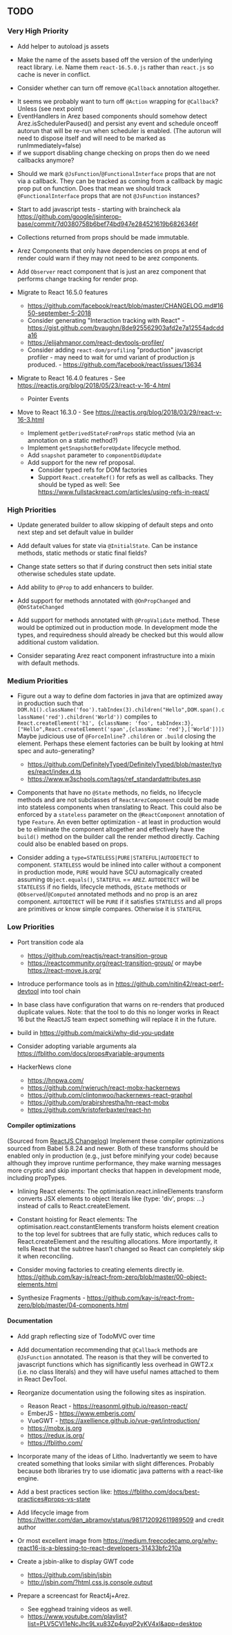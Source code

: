 ## TODO

### Very High Priority

* Add helper to autoload js assets

* Make the name of the assets based off the version of the underlying react library. i.e. Name them `react-16.5.0.js`
  rather than `react.js` so cache is never in conflict.

* Consider whether can turn off remove `@Callback` annotation altogether.
- It seems we probably want to turn off `@Action` wrapping for `@Callback`? Unless (see next point)
- EventHandlers in Arez based components should somehow detect Arez.isSchedulerPaused() and persist any event and
  schedule onceoff autorun that will be re-run when scheduler is enabled. (The autorun will need to dispose itself
  and will need to be marked as runImmediately=false)
- if we support disabling change checking on props then do we need callbacks anymore?

* Should we mark `@JsFunction`/`@FunctionalInterface` props that are not via a callback. They can be tracked as
  coming from a callback by magic prop put on function. Does that mean we should track `@FunctionalInterface` props
  that are not `@JsFunction` instances?

* Start to add javascript tests - starting with braincheck ala
  https://github.com/google/jsinterop-base/commit/7d0380758b6bef74bd947e284521619b6826346f

* Collections returned from props should be made immutable.

* Arez Components that only have dependencies on props at end of render could warn if they may not need to
  be arez components.

* Add `Observer` react component that is just an arez component that performs change tracking for render prop.

* Migrate to React 16.5.0 features
  - https://github.com/facebook/react/blob/master/CHANGELOG.md#1650-september-5-2018
  - Consider generating "Interaction tracking with React" - https://gist.github.com/bvaughn/8de925562903afd2e7a12554adcdda16
  - https://elijahmanor.com/react-devtools-profiler/
  - Consider adding `react-dom/profiling` "production" javascript profiler - may need to wait for umd variant of
    production js produced. - https://github.com/facebook/react/issues/13634

* Migrate to React 16.4.0 features - See https://reactjs.org/blog/2018/05/23/react-v-16-4.html
  - Pointer Events

* Move to React 16.3.0 - See https://reactjs.org/blog/2018/03/29/react-v-16-3.html
  - Implement `getDerivedStateFromProps` static method (via an annotation on a static method?)
  - Implement `getSnapshotBeforeUpdate` lifecycle method.
  - Add `snapshot` parameter to `componentDidUpdate`
  - Add support for the new ref proposal.
    - Consider typed refs for DOM factories
    - Support `React.createRef()` for refs as well as callbacks. They should be typed as well:
      See https://www.fullstackreact.com/articles/using-refs-in-react/

### High Priorities

* Update generated builder to allow skipping of default steps and onto next step and set default value in builder

* Add default values for state via `@InitialState`. Can be instance methods, static methods or static final fields?

* Change state setters so that if during construct then sets initial state otherwise schedules state update.

* Add ability to `@Prop` to add enhancers to builder.

* Add support for methods annotated with `@OnPropChanged` and `@OnStateChanged`

* Add support for methods annotated with `@PropValidate` method. These would be optimized out in production mode.
  In development mode the types, and requiredness should already be checked but this would allow additional custom
  validation.

* Consider separating Arez react component infrastructure into a mixin with default methods.

### Medium Priorities

* Figure out a way to define dom factories in java that are optimized away in production such that
  `DOM.h1().className('foo').tabIndex(3).children("Hello",DOM.span().className('red').children('World'))`
  compiles to `React.createElement('h1', {className: 'foo', tabIndex:3},["Hello",React.createElement('span',{className: 'red'},['World'])])`
  Maybe judicious use of `@ForceInline`? `.children` or `.build` closing the element. Perhaps these
  element factories can be built by looking at html spec and auto-generating?
  - https://github.com/DefinitelyTyped/DefinitelyTyped/blob/master/types/react/index.d.ts
  - https://www.w3schools.com/tags/ref_standardattributes.asp

* Components that have no `@State` methods, no fields, no lifecycle methods and are not subclasses of
  `ReactArezComponent` could be made into stateless components when translating to React. This could also
  be enforced by a `stateless` parameter on the `@ReactComponent` annotation of type `Feature`. An even
  better optimization - at least in production would be to eliminate the component altogether and effectively
  have the `build()` method on the builder call the render method directly. Caching could also be enabled based
  on props.

* Consider adding a `type=STATELESS|PURE|STATEFUL|AUTODETECT` to component. `STATELESS` would be inlined into
  caller without a component in production mode, `PURE` would have SCU automagically created assuming
  `Object.equals()`, `STATEFUL` == `AREZ`. `AUTODETECT` will be `STATELESS` if no fields, lifecycle methods,
  `@State` methods or `@Observed`/`@Computed` annotated methods and no prop is an arez component. `AUTODETECT`
  will be `PURE` if it satisfies `STATELESS` and all props are primitives or know simple compares. Otherwise
  it is `STATEFUL`

### Low Priorities

* Port transition code ala
  - https://github.com/reactjs/react-transition-group
  - https://reactcommunity.org/react-transition-group/
  or maybe https://react-move.js.org/

* Introduce performance tools as in https://github.com/nitin42/react-perf-devtool into tool chain

* In base class have configuration that warns on re-renders that produced duplicate values. Note: that the tool to do
  this no longer works in React 16 but the ReactJS team expect something will replace it in the future.

* build in https://github.com/maicki/why-did-you-update

* Consider adopting variable arguments ala https://fblitho.com/docs/props#variable-arguments

* HackerNews clone
  - https://hnpwa.com/
  - https://github.com/rwieruch/react-mobx-hackernews
  - https://github.com/clintonwoo/hackernews-react-graphql
  - https://github.com/prabirshrestha/hn-react-mobx
  - https://github.com/kristoferbaxter/react-hn

#### Compiler optimizations

(Sourced from [ReactJS Changelog](https://reactjs.org/blog/2015/10/07/react-v0.14.html#compiler-optimizations))
Implement these compiler optimizations sourced from Babel 5.8.24 and newer. Both of these transforms should be enabled
only in production (e.g., just before minifying your code) because although they improve runtime performance, they make
warning messages more cryptic and skip important checks that happen in development mode, including propTypes.

* Inlining React elements: The optimisation.react.inlineElements transform converts JSX elements to object literals
  like {type: 'div', props: ...} instead of calls to React.createElement.
* Constant hoisting for React elements: The optimisation.react.constantElements transform hoists element creation to
  the top level for subtrees that are fully static, which reduces calls to React.createElement and the resulting
  allocations. More importantly, it tells React that the subtree hasn’t changed so React can completely skip it
  when reconciling.

* Consider moving factories to creating elements directly ie.
  https://github.com/kay-is/react-from-zero/blob/master/00-object-elements.html

* Synthesize Fragments - https://github.com/kay-is/react-from-zero/blob/master/04-components.html

#### Documentation

* Add graph reflecting size of TodoMVC over time

* Add documentation recommending that `@Callback` methods are `@JsFunction` annotated. The reason is that they
  will be converted to javascript functions which has significantly less overhead in GWT2.x (i.e. no class
  literals) and they will have useful names attached to them in React DevTool.

* Reorganize documentation using the following sites as inspiration.
  - Reason React - https://reasonml.github.io/reason-react/
  - EmberJS - https://www.emberjs.com/
  - VueGWT - https://axellience.github.io/vue-gwt/introduction/
  - https://mobx.js.org
  - https://redux.js.org/
  - https://fblitho.com/

* Incorporate many of the ideas of Litho. Inadvertantly we seem to have created something that looks similar with
  slight differences. Probably because both libraries try to use idiomatic java patterns with a react-like engine.

* Add a best practices section like: https://fblitho.com/docs/best-practices#props-vs-state

* Add lifecycle image from https://twitter.com/dan_abramov/status/981712092611989509 and credit author

* Or most excellent image from https://medium.freecodecamp.org/why-react16-is-a-blessing-to-react-developers-31433bfc210a

* Create a jsbin-alike to display GWT code
  - https://github.com/jsbin/jsbin
  - http://jsbin.com/?html,css,js,console,output

* Prepare a screencast for React4j+Arez.
  - See egghead training videos as well.
  - https://www.youtube.com/playlist?list=PLV5CVI1eNcJhc9Lxu83Zp4uyqP2yKV4xl&app=desktop
